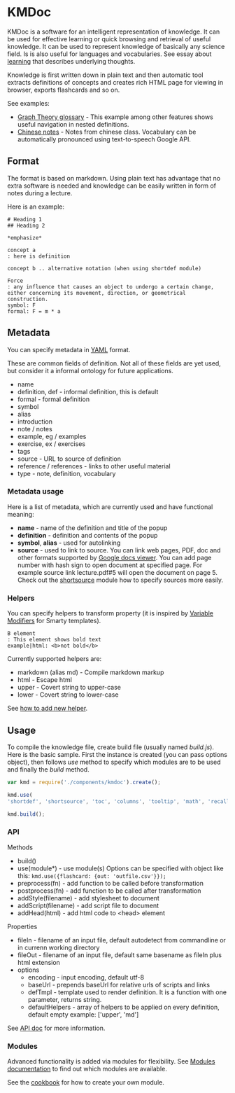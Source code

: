 # KMDoc

KMDoc is a software for an intelligent representation of knowledge. It can be used for effective learning or quick browsing and retrieval of useful knowledge. It can be used to represent knowledge of basically any science field. Is is also useful for languages and vocabularies. See essay about [learning](http://knomaton.org/learning.html) that describes underlying thoughts.

Knowledge is first written down in plain text and then automatic tool extracts definitions of concepts and creates rich HTML page for viewing in browser, exports flashcards and so on.

See examples:

- [Graph Theory glossary](http://kb.knomaton.org/graph-theory/graph-theory.html) - This example among other features shows useful navigation in nested definitions.
- [Chinese notes](http://kb.knomaton.org/chinese/out/chinese.html) - Notes from chinese class. Vocabulary can be automatically pronounced using text-to-speech Google API.

## Format

The format is based on markdown. Using plain text has advantage that no extra software is needed and knowledge can be easily written in form of notes during a lecture.

Here is an example:

```
# Heading 1
## Heading 2

*emphasize*

concept a
: here is definition

concept b .. alternative notation (when using shortdef module)

Force
: any influence that causes an object to undergo a certain change, either concerning its movement, direction, or geometrical construction.
symbol: F
formal: F = m * a
```

## Metadata

You can specify metadata in [YAML](http://en.wikipedia.org/wiki/YAML) format.

These are common fields of definition. Not all of these fields are yet used, but consider it a informal ontology for future applications.

- name
- definition, def - informal definition, this is default
- formal - formal definition
- symbol
- alias
- introduction
- note / notes
- example, eg / examples
- exercise, ex / exercises
- tags
- source - URL to source of definition
- reference / references - links to other useful material
- type - note, definition, vocabulary

### Metadata usage

Here is a list of metadata, which are currently used and have functional meaning:

- **name** - name of the definition and title of the popup
- **definition** - definition and contents of the popup
- **symbol**, **alias** - used for autolinking
- **source** - used to link to source. You can link web pages, PDF, doc and other formats supported by [Google docs viewer](http://docs.google.com/viewer). You can add page number with hash sign to open document at specified page. For example source link lecture.pdf#5 will open the document on page 5. Check out the [shortsource](https://github.com/dundalek/kmdoc/blob/master/doc/modules.md#shortsource) module how to specify sources more easily.


### Helpers

You can specify helpers to transform property (it is inspired by [Variable Modifiers](http://www.smarty.net/docs/en/language.modifiers.tpl) for Smarty templates).
```
B element
: This element shows bold text
example|html: <b>not bold</b>
```

Currently supported helpers are:

- markdown (alias md) - Compile markdown markup
- html - Escape html
- upper - Covert string to upper-case
- lower - Covert string to lower-case

See [how to add new helper](https://github.com/dundalek/kmdoc/blob/master/doc/cookbook.md#add-helper).

## Usage

To compile the knowledge file, create build file (usually named *build.js*). Here is the basic sample. First the instance is created (you can pass options object), then follows *use* method to specify which modules are to be used and finally the *build* method.

```javascript
var kmd = require('./components/kmdoc').create();

kmd.use(
'shortdef', 'shortsource', 'toc', 'columns', 'tooltip', 'math', 'recall', 'autolink', 'search', 'flashcard');

kmd.build();
```

### API

Methods

- build()
- use(module*) - use module(s)
	Options can be specified with object like this:
	<code>kmd.use({flashcard: {out: 'outfile.csv'}});</code>
- preprocess(fn) - add function to be called before transformation
- postprocess(fn) - add function to be called after transformation
- addStyle(filename) - add stylesheet to document
- addScript(filename) - add script file to document
- addHead(html) - add html code to &lt;head&gt; element

Properties

- fileIn - filename of an input file, default autodetect from commandline or in currenn working directory
- fileOut - filename of an input file, default same basename as fileIn plus html extension
- options
	- encoding - input encoding, default utf-8
	- baseUrl - prepends baseUrl for relative urls of scripts and links
	- defTmpl - template used to render definition. It is a function with one parameter, returns string.
	- defaultHelpers - array of helpers to be applied on every definition, default empty
		example: ['upper', 'md']

See [API doc](http://kb.knomaton.org/api/KMDocInst.html) for more information.

### Modules

Advanced functionality is added via modules for flexibility. See [Modules documentation](https://github.com/dundalek/kmdoc/blob/master/doc/modules.md) to find out which modules are available.

See the [cookbook](https://github.com/dundalek/kmdoc/blob/master/doc/cookbook.md#writing-modules) for how to create your own module.
